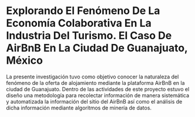 # Explorando El Fenómeno De La Economía Colaborativa En La Industria Del Turismo. El Caso De AirBnB En La Ciudad De Guanajuato, México

La presente investigación tuvo como objetivo conocer la naturaleza del fenómeno de la oferta de alojamiento mediante la plataforma AirBnB en la ciudad de Guanajuato.  Dentro de las actividades de este proyecto estuvo el diseño una metodología para recolectar información de manera sistemática y automatizada la información del sitio del AirBnB  así como el análisis de dicha información mediante algoritmos de minería de datos.
